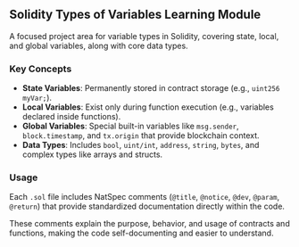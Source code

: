 ## Solidity Types of Variables Learning Module

A focused project area for variable types in Solidity, covering state, local, and global variables, along with core data types.


### Key Concepts
- **State Variables**: Permanently stored in contract storage (e.g., `uint256 myVar;`).
- **Local Variables**: Exist only during function execution (e.g., variables declared inside functions).
- **Global Variables**: Special built-in variables like `msg.sender`, `block.timestamp`, and `tx.origin` that provide blockchain context.
- **Data Types**: Includes `bool`, `uint/int`, `address`, `string`, `bytes`, and complex types like arrays and structs.

### Usage
Each `.sol` file includes NatSpec comments (`@title`, `@notice`, `@dev`, `@param`, `@return`) that provide standardized documentation directly within the code. 

These comments explain the purpose, behavior, and usage of contracts and functions, making the code self-documenting and easier to understand.
